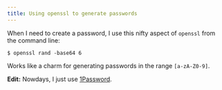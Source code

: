 ```yaml
---
title: Using openssl to generate passwords
---
```


When I need to create a password, I use this nifty aspect of `openssl` from the command line:

```console
$ openssl rand -base64 6
```

Works like a charm for generating passwords in the range `[a-zA-Z0-9]`.

**Edit:** Nowdays, I just use [1Password](https://agilebits.com/onepassword).
